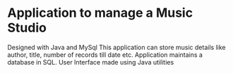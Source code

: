 # Application to manage a Music Studio

Designed with Java and MySql
This application can store music details like author, title, number of records till date etc. 
Application maintains a database in SQL.
User Interface made using Java utilities
